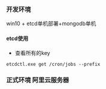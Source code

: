 ### 开发环境
win10 + etcd单机部署+mongodb单机

#### etcd使用

- 查看所有的key

`etcdctl.exe get /cron/jobs --prefix`


### 正式环境 阿里云服务器